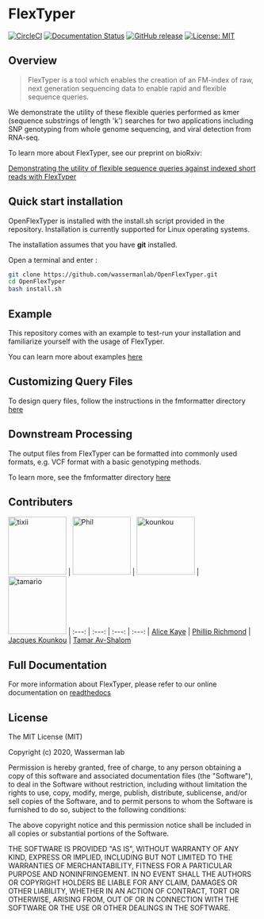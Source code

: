 # FlexTyper

[![CircleCI](https://circleci.com/gh/wassermanlab/OpenFlexTyper.svg?style=svg)](https://circleci.com/gh/wassermanlab/OpenFlexTyper) [![Documentation Status](https://readthedocs.org/projects/openflextyper/badge/?version=latest)](https://openflextyper.readthedocs.io/en/latest/?badge=latest)
[![GitHub release](https://img.shields.io/github/release/wassermanlab/openflextyper/all?logo=GitHub)](https://github.com/wassermanlab/openflextyper/releases/latest)
[![License: MIT](https://img.shields.io/badge/License-MIT-yellow.svg)](https://opensource.org/licenses/MIT)


## Overview

> FlexTyper is a tool which enables the creation of an FM-index of raw, next generation sequencing data to enable rapid and flexible sequence queries.

We demonstrate the utility of these flexible queries performed as kmer (sequence substrings of length 'k') searches for two applications including SNP genotyping from whole genome sequencing, and viral detection from RNA-seq. 

To learn more about FlexTyper, see our preprint on bioRxiv:

[Demonstrating the utility of flexible sequence queries against indexed short reads with FlexTyper](https://www.biorxiv.org/content/10.1101/2020.03.02.973750v1)



## Quick start installation

OpenFlexTyper is installed with the install.sh script provided in the repository. Installation is currently supported for Linux operating systems. 
 
The installation assumes that you have **git** installed.

Open a terminal and enter :

```bash
git clone https://github.com/wassermanlab/OpenFlexTyper.git
cd OpenFlexTyper
bash install.sh
```

## Example

This repository comes with an example to test-run your installation and familiarize yourself with the usage of FlexTyper. 

You can learn more about examples [here](https://github.com/wassermanlab/OpenFlexTyper/tree/master/examples)

## Customizing Query Files

To design query files, follow the instructions in the fmformatter directory [here](https://github.com/wassermanlab/OpenFlexTyper/tree/master/fmformatter)

## Downstream Processing

The output files from FlexTyper can be formatted into commonly used formats, e.g. VCF format with a basic genotyping methods.

To learn more, see the fmformatter directory [here](https://github.com/wassermanlab/OpenFlexTyper/tree/master/fmformatter)

## Contributers

[<img alt="tixii" src="https://avatars2.githubusercontent.com/u/7527871?s=460&v=4" width="117">](https://github.com/tixii/) |
[<img alt="Phil" src="https://avatars1.githubusercontent.com/u/16579982?s=460&v=4" width="117">](https://github.com/Phillip-a-richmond) |
[<img alt="kounkou" src="https://avatars0.githubusercontent.com/u/2589171?s=460&v=4" width="117">](https://github.com/kounkou) |
[<img alt="tamario" src="https://avatars2.githubusercontent.com/u/15660317?s=460&v=4" width="117">](https://github.com/tamario) |
:---: | :---: | :---: | :---: | 
[Alice Kaye](https://github.com/tixii) | [Phillip Richmond](https://github.com/Phillip-a-richmond) | [Jacques Kounkou](https://github.com/kounkou) | [Tamar Av-Shalom](https://github.com/tamario)


## Full Documentation

For more information about FlexTyper, please refer to our online documentation on [readthedocs](https://flextyper.readthedocs.io/en/latest/)


## License

The MIT License (MIT)

Copyright (c) 2020, Wasserman lab

Permission is hereby granted, free of charge, to any person obtaining a copy of this software and associated documentation files (the "Software"), to deal in the Software without restriction, including without limitation the rights to use, copy, modify, merge, publish, distribute, sublicense, and/or sell copies of the Software, and to permit persons to whom the Software is furnished to do so, subject to the following conditions:

The above copyright notice and this permission notice shall be included in all copies or substantial portions of the Software.

THE SOFTWARE IS PROVIDED "AS IS", WITHOUT WARRANTY OF ANY KIND, EXPRESS OR IMPLIED, INCLUDING BUT NOT LIMITED TO THE WARRANTIES OF MERCHANTABILITY, FITNESS FOR A PARTICULAR PURPOSE AND NONINFRINGEMENT. IN NO EVENT SHALL THE AUTHORS OR COPYRIGHT HOLDERS BE LIABLE FOR ANY CLAIM, DAMAGES OR OTHER LIABILITY, WHETHER IN AN ACTION OF CONTRACT, TORT OR OTHERWISE, ARISING FROM, OUT OF OR IN CONNECTION WITH THE SOFTWARE OR THE USE OR OTHER DEALINGS IN THE SOFTWARE.
